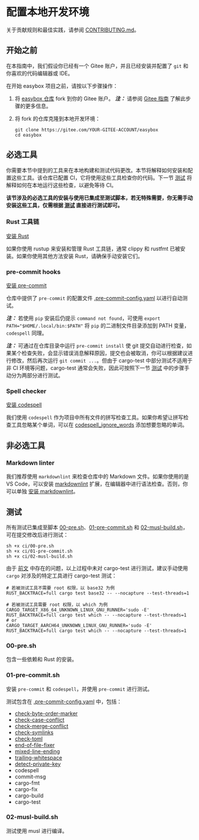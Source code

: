 # 配置本地开发环境

关于贡献规则和最佳实践，请参阅 [CONTRIBUTING.md](CONTRIBUTING.md)。

## 开始之前

在本指南中，我们假设你已经有一个 Gitee 账户，并且已经安装并配置了 `git` 和你喜欢的代码编辑器或 IDE。

在开始 easybox 项目之前，请按以下步骤操作：

1. 将 [easybox 仓库](https://gitee.com/openeuler/easybox) fork 到你的 Gitee 账户。
***注：*** 请参阅 [Gitee 指南](https://help.gitee.com/base/pullrequest/Fork+Pull#%E5%A6%82%E4%BD%95-fork-%E4%BB%93%E5%BA%93) 了解此步骤的更多信息。
2. 将 fork 的仓库克隆到本地开发环境：

    ```shell
    git clone https://gitee.com/YOUR-GITEE-ACCOUNT/easybox
    cd easybox
    ```

## 必选工具

你需要本节中提到的工具来在本地构建和测试代码更改。本节将解释如何安装和配置这些工具。该仓库已配置 CI，它将使用这些工具检查你的代码。下一节 [测试](#测试) 将解释如何在本地运行这些检查，以避免等待 CI。

**该节涉及的必选工具的安装与使用已集成至测试脚本，若无特殊需要，你无需手动安装这些工具，仅需根据 [测试](#测试) 直接进行测试即可。**

### Rust 工具链

[安装 Rust](https://www.rust-lang.org/tools/install)

如果你使用 rustup 来安装和管理 Rust 工具链，通常 clippy 和 rustfmt 已被安装。如果你使用其他方法安装 Rust，请确保手动安装它们。

### pre-commit hooks

[安装 pre-commit](https://pre-commit.com/#install)

仓库中提供了 `pre-commit` 的配置文件 [.pre-commit-config.yaml](.pre-commit-config.yaml) 以进行自动测试。

***注：*** 若使用 `pip` 安装后仍提示 `command not found`，可使用 `export PATH="$HOME/.local/bin:$PATH"` 将 `pip` 的二进制文件目录添加到 PATH 变量，`codespell` 同理。

***注：*** 可通过在仓库目录中运行 `pre-commit install` 使 git 提交自动进行检查，如果某个检查失败，会显示错误消息解释原因，提交也会被取消，你可以根据建议进行修改，然后再次运行 `git commit ...`。但由于 cargo-test 中部分测试不适用于非 CI 环境等问题，cargo-test 通常会失败，因此可按照下一节 [测试](#测试) 中的步骤手动分为两部分进行测试。

### Spell checker

[安装 codespell](https://github.com/codespell-project/codespell?tab=readme-ov-file#installation)

我们使用 `codespell` 作为项目中所有文件的拼写检查工具。如果你希望让拼写检查工具忽略某个单词，可以在 [codespell_ignore_words](ci/codespell_ignore_words) 添加想要忽略的单词。

## 非必选工具

### Markdown linter

我们推荐使用 `markdownlint` 来检查仓库中的 Markdown 文件。如果你使用的是 VS Code，可以安装
[markdownlint](https://marketplace.visualstudio.com/items?itemName=DavidAnson.vscode-markdownlint)
扩展，在编辑器中进行语法检查。否则，你可以单独 [安装 markdownlint](https://github.com/DavidAnson/markdownlint)。

## 测试

所有测试已集成至脚本 [00-pre.sh](ci/00-pre.sh)、[01-pre-commit.sh](ci/01-pre-commit.sh) 和 [02-musl-build.sh](ci/02-musl-build.sh)，可在提交修改后进行测试：

```shell
sh +x ci/00-pre.sh
sh +x ci/01-pre-commit.sh
sh +x ci/02-musl-build.sh
```

由于 [前文](#pre-commit-hooks) 中存在的问题，以上过程中未对 cargo-test 进行测试，建议手动使用 `cargo` 对涉及的特定工具进行 cargo-test 测试：

```shell
# 若被测试工具不需要 root 权限，以 base32 为例
RUST_BACKTRACE=full cargo test base32 -- --nocapture --test-threads=1

# 若被测试工具需要 root 权限，以 which 为例
CARGO_TARGET_X86_64_UNKNOWN_LINUX_GNU_RUNNER='sudo -E' RUST_BACKTRACE=full cargo test which -- --nocapture --test-threads=1
# or
CARGO_TARGET_AARCH64_UNKNOWN_LINUX_GNU_RUNNER='sudo -E' RUST_BACKTRACE=full cargo test which -- --nocapture --test-threads=1
```

### 00-pre.sh

包含一些依赖和 Rust 的安装。

### 01-pre-commit.sh

安装 `pre-commit` 和 `codespell`，并使用 `pre-commit` 进行测试。

测试包含在 [.pre-commit-config.yaml](.pre-commit-config.yaml) 中，包括：

- [check-byte-order-marker](https://gitee.com/overweight/pre-commit-hooks#fix-byte-order-marker)
- [check-case-conflict](https://gitee.com/overweight/pre-commit-hooks#check-case-conflict)
- [check-merge-conflict](https://gitee.com/overweight/pre-commit-hooks#check-merge-conflict)
- [check-symlinks](https://gitee.com/overweight/pre-commit-hooks#check-symlinks)
- [check-toml](https://gitee.com/overweight/pre-commit-hooks#check-toml)
- [end-of-file-fixer](https://gitee.com/overweight/pre-commit-hooks#end-of-file-fixer)
- [mixed-line-ending](https://gitee.com/overweight/pre-commit-hooks#mixed-line-ending)
- [trailing-whitespace](https://gitee.com/overweight/pre-commit-hooks#trailing-whitespace)
- [detect-private-key](https://gitee.com/overweight/pre-commit-hooks#detect-private-key)
- codespell
- commit-msg
- cargo-fmt
- cargo-fix
- cargo-build
- cargo-test

### 02-musl-build.sh

测试使用 musl 进行编译。
